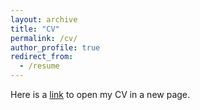 ```yaml
---
layout: archive
title: "CV"
permalink: /cv/
author_profile: true
redirect_from:
  - /resume
---
```



<object data="../files/Tripp CV.pdf" width="1000" height="1000" type='application/pdf'></object>

Here is a [link](https://github.com/vandytripp/vandytripp.github.io/blob/master/files/Tripp%20CV.pdf) to open my CV in a new page. 
